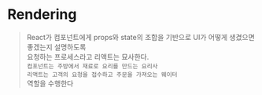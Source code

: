 # Rendering
> React가 컴포넌트에게 props와 state의 조합을 기반으로 UI가 어떻게 생겼으면 좋겠는지 설명하도록  
> 요청하는 프로세스라고 리액트는 묘사한다.  
> `컴포넌트는 주방에서 재료로 요리를 만드는 요리사`  
> `리액트는 고객의 요청을 접수하고 주문을 가져오는 웨이터`  
> 역할을 수행한다